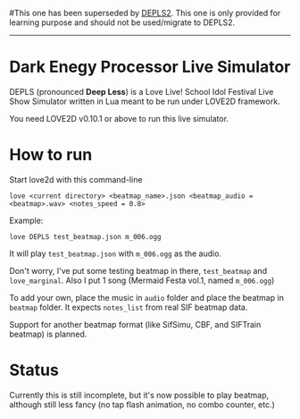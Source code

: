 #This one has been superseded by [DEPLS2](https://github.com/MikuAuahDark/DEPLS/tree/master). This one is only provided for learning purpose and should not be used/migrate to DEPLS2.

**********************************

Dark Enegy Processor Live Simulator
===================================

DEPLS (pronounced **Deep Less**) is a Love Live! School Idol Festival Live Show Simulator written in Lua meant to be run under LOVE2D framework.

You need LOVE2D v0.10.1 or above to run this live simulator.

How to run
==========

Start love2d with this command-line

    love <current directory> <beatmap_name>.json <beatmap_audio = <beatmap>.wav> <notes_speed = 0.8>

Example:

	love DEPLS test_beatmap.json m_006.ogg

It will play `test_beatmap.json` with `m_006.ogg` as the audio.

Don't worry, I've put some testing beatmap in there, `test_beatmap` and `love_marginal`. Also I put 1 song (Mermaid Festa vol.1, named `m_006.ogg`)

To add your own, place the music in `audio` folder and place the beatmap in `beatmap` folder. It expects `notes_list` from real SIF beatmap data.

Support for another beatmap format (like SifSimu, CBF, and SIFTrain beatmap) is planned.

Status
======

Currently this is still incomplete, but it's now possible to play beatmap, although still less fancy (no tap flash animation, no combo counter, etc.)
